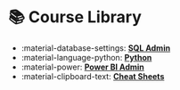 # 📚 Course Library

<div class="grid cards" markdown>

- :material-database-settings: **[SQL&nbsp;Admin](courses/sql-admin/index.md)**
- :material-language-python: **[Python](courses/python/index.md)**
- :material-power: **[Power BI&nbsp;Admin](courses/power-bi-admin/index.md)**
- :material-clipboard-text: **[Cheat&nbsp;Sheets](cheat-sheets/index.md)**
 
</div>
